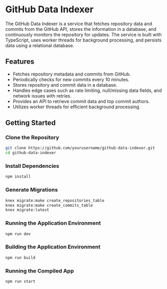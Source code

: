 
# GitHub Data Indexer

The GitHub Data Indexer is a service that fetches repository data and commits from the GitHub API, stores the information in a database, and continuously monitors the repository for updates. The service is built with TypeScript, uses worker threads for background processing, and persists data using a relational database.


## Features

- Fetches repository metadata and commits from GitHub.
- Periodically checks for new commits every 10 minutes.
- Stores repository and commit data in a database.
- Handles edge cases such as rate limiting, null/missing data fields, and network issues with retries.
- Provides an API to retrieve commit data and top commit authors.
- Utilizes worker threads for efficient background processing.


## Getting Started

### Clone the Repository

```bash
git clone https://github.com/yourusername/github-data-indexer.git
cd github-data-indexer
```

### Install Dependencies
```bash
npm install
```

### Generate Migrations
```bash
knex migrate:make create_repositories_table
knex migrate:make create_commits_table
knex migrate:latest
```

### Running the Application Environment
```bash
npm run dev
```

### Building the Application Environment
```bash
npm run build
```

### Running the Compiled App
```bash
npm run start
```
